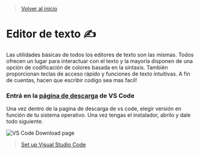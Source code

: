 > [Volver al inicio](../README.md)

# Editor de texto ✍️

Las utilidades básicas de todos los editores de texto son las mismas. Todos ofrecen un lugar para interactuar con el texto y la mayoría disponen de una opción de codificación de colores basada en la sintaxis. También proporcionan teclas de acceso rápido y funciones de texto intuitivas. A fin de cuentas, hacen que escribir codigo sea mas facil!

### Entrá en la [página de descarga](https://code.visualstudio.com/Download) de VS Code

Una vez dentro de la pagina de descarga de vs code, elegir versión en función de tu sistema operativo. Una vez tengas el instalador, abrilo y dale todo siguiente.

![VS Code Download page](https://user-images.githubusercontent.com/84806140/169602174-8d254c26-721a-48ee-9f10-c2f44209baab.png "VS Code Download page")

> [Set up Visual Studio Code](https://youtu.be/ITxcbrfEcIY)